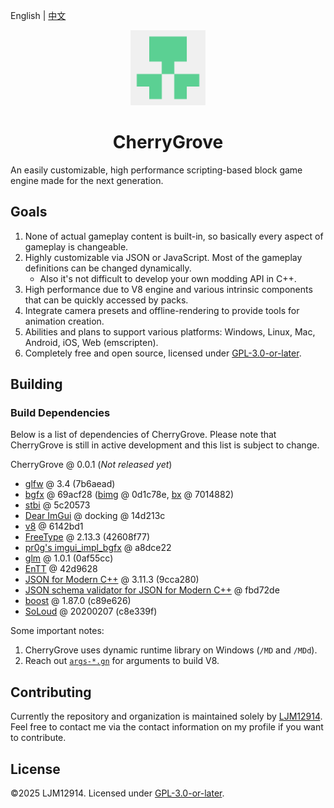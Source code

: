 English | [中文](README.chs.md)

<p align="center"><img alt="CherryGrove Logo" width="120" src="assets/icons/CherryGrove-2048.png" /></p>

<h1 align="center">CherryGrove</h1>

An easily customizable, high performance scripting-based block game engine made for the next generation.

## Goals

1. None of actual gameplay content is built-in, so basically every aspect of gameplay is changeable.
2. Highly customizable via JSON or JavaScript. Most of the gameplay definitions can be changed dynamically.
   - Also it's not difficult to develop your own modding API in C++.
3. High performance due to V8 engine and various intrinsic components that can be quickly accessed by packs.
4. Integrate camera presets and offline-rendering to provide tools for animation creation.
5. Abilities and plans to support various platforms: Windows, Linux, Mac, Android, iOS, Web (emscripten).
6. Completely free and open source, licensed under [GPL-3.0-or-later](LICENSE).

## Building

### Build Dependencies

Below is a list of dependencies of CherryGrove. Please note that CherryGrove is still in active development and this list is subject to change.

CherryGrove @ 0.0.1 (*Not released yet*)

- [glfw](https://www.glfw.org/) @ 3.4 (7b6aead)
- [bgfx](https://github.com/bkaradzic/bgfx) @ 69acf28 ([bimg](https://github.com/bkaradzic/bimg) @ 0d1c78e, [bx](https://github.com/bkaradzic/bx) @ 7014882)
- [stbi](https://github.com/nothings/stb) @ 5c20573
- [Dear ImGui](https://github.com/ocornut/imgui) @ docking @ 14d213c
- [v8](https://v8.dev/) @ 6142bd1
- [FreeType](https://freetype.org/) @ 2.13.3 (42608f77)
- [pr0g's imgui_impl_bgfx](https://gist.github.com/pr0g/aff79b71bf9804ddb03f39ca7c0c3bbb) @ a8dce22
- [glm](https://github.com/g-truc/glm) @ 1.0.1 (0af55cc)
- [EnTT](https://github.com/skypjack/entt) @ 42d9628
- [JSON for Modern C++](https://github.com/nlohmann/json) @ 3.11.3 (9cca280)
- [JSON schema validator for JSON for Modern C++](https://github.com/pboettch/json-schema-validator) @ fbd72de
- [boost](https://boost.org) @ 1.87.0 (c89e626)
- [SoLoud](https://solhsa.com/soloud/index.html) @ 20200207 (c8e339f)

Some important notes:

1. CherryGrove uses dynamic runtime library on Windows (`/MD` and `/MDd`).
2. Reach out [`args-*.gn`](lib_archive) for arguments to build V8.

## Contributing

Currently the repository and organization is maintained solely by [LJM12914](https://github.com/ljm12914). Feel free to contact me via the contact information on my profile if you want to contribute.

## License

©2025 LJM12914. Licensed under [GPL-3.0-or-later](LICENSE).
